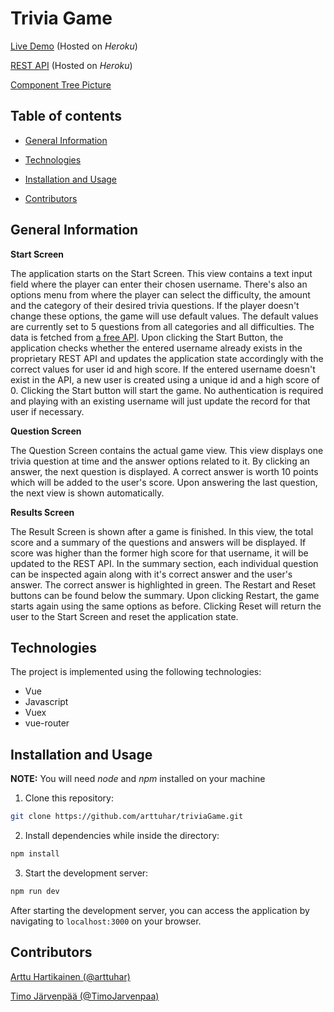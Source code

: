 # Trivia Game

[Live Demo](https://at-trivia-game.herokuapp.com/) (Hosted on _Heroku_)

[REST API](https://at-assignment-api.herokuapp.com/trivia) (Hosted on _Heroku_)

[Component Tree Picture](docs/component_tree.png)

## Table of contents

- [General Information](#general-information)

- [Technologies](#technologies)

- [Installation and Usage](#installation-and-usage)

- [Contributors](#contributors)

## General Information

**Start Screen**

The application starts on the Start Screen. This view contains a text input field where the player can enter their chosen username. There's also an options menu from where the player can select the difficulty, the amount and the category of their desired trivia questions. If the player doesn't change these options, the game will use default values. The default values are currently set to 5 questions from all categories and all difficulties. The data is fetched from [a free API](https://opentdb.com/api_config.php). Upon clicking the Start Button, the application checks whether the entered username already exists in the proprietary REST API and updates the application state accordingly with the correct values for user id and high score. If the entered username doesn't exist in the API, a new user is created using a unique id and a high score of 0. Clicking the Start button will start the game. No authentication is required and playing with an existing username will just update the record for that user if necessary.

**Question Screen**

The Question Screen contains the actual game view. This view displays one trivia question at time and the answer options related to it. By clicking an answer, the next question is displayed. A correct answer is worth 10 points which will be added to the user's score. Upon answering the last question, the next view is shown automatically.

**Results Screen**

The Result Screen is shown after a game is finished. In this view, the total score and a summary of the questions and answers will be displayed. If score was higher than the former high score for that username,  it will be updated to the REST API. In the summary section, each individual question can be inspected again along with it's correct answer and the user's answer. The correct answer is highlighted in green. The Restart and Reset buttons can be found below the summary. Upon clicking Restart, the game starts again using the same options as before. Clicking Reset will return the user to the Start Screen and reset the application state.

## Technologies

The project is implemented using the following technologies:

- Vue
- Javascript
- Vuex
- vue-router

## Installation and Usage

**NOTE:** You will need _node_ and _npm_ installed on your machine

1) Clone this repository:

```sh
git clone https://github.com/arttuhar/triviaGame.git
```

2) Install dependencies while inside the directory:

```sh
npm install
```

3) Start the development server:

```sh
npm run dev
```

After starting the development server, you can access the application by navigating to `localhost:3000` on your browser.

## Contributors

[Arttu Hartikainen (@arttuhar)](https://github.com/arttuhar)

[Timo Järvenpää (@TimoJarvenpaa)](https://github.com/TimoJarvenpaa)
